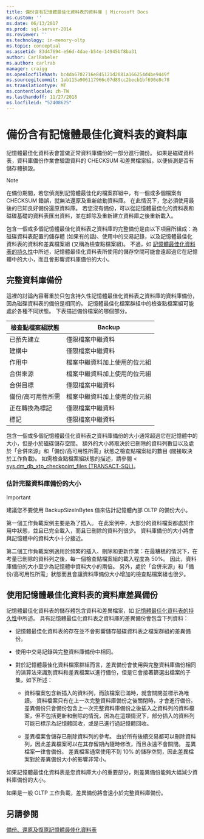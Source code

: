 ```yaml
---
title: 備份含有記憶體最佳化資料表的資料庫 | Microsoft Docs
ms.custom: ''
ms.date: 06/13/2017
ms.prod: sql-server-2014
ms.reviewer: ''
ms.technology: in-memory-oltp
ms.topic: conceptual
ms.assetid: 83d47694-e56d-4dae-b54e-14945bf8ba31
author: CarlRabeler
ms.author: carlrab
manager: craigg
ms.openlocfilehash: bc4da6702716e845121d2081a166254d4be9449f
ms.sourcegitcommit: 1ab115a906117966c07d89cc2becb1bf690e8c78
ms.translationtype: MT
ms.contentlocale: zh-TW
ms.lasthandoff: 11/27/2018
ms.locfileid: "52408625"
---
```

# <a name="backing-up-a-database-with-memory-optimized-tables"></a>備份含有記憶體最佳化資料表的資料庫
  記憶體最佳化資料表會當做正常資料庫備份的一部分進行備份。 如果是磁碟資料表，資料庫備份作業會驗證資料的 CHECKSUM 和差異檔案組，以便偵測是否有儲存體損毀。  
  
> [!NOTE]  
>  在備份期間，若您偵測到記憶體最佳化的檔案群組中，有一個或多個檔案有 CHECKSUM 錯誤，就無法還原及重新啟動資料庫。 在此情況下，您必須使用最後的已知良好備份還原資料庫。 若您沒有備份，可以從記憶體最佳化的資料表和磁碟基礎的資料表匯出資料，並在卸除及重新建立資料庫之後重新載入。  
  
 包含一個或多個記憶體最佳化資料表之資料庫的完整備份是由以下項目所組成：為磁碟資料表配置的儲存體 (如果有的話)、使用中的交易記錄，以及記憶體最佳化資料表的資料和差異檔案組 (又稱為檢查點檔案組)。 不過，如 [記憶體最佳化資料表的持久性](memory-optimized-tables.md)中所述，記憶體最佳化資料表所使用的儲存空間可能會遠超過它在記憶體中的大小，而且會影響資料庫備份的大小。  
  
## <a name="full-database-backup"></a>完整資料庫備份  
 這裡的討論內容著重於只包含持久性記憶體最佳化資料表之資料庫的資料庫備份，因為磁碟資料表的備份是相同的。 記憶體最佳化檔案群組中的檢查點檔案組可能處於各種不同狀態。 下表描述備份檔案的哪個部分。  
  
|檢查點檔案組狀態|Backup|  
|--------------------------------|------------|  
|已預先建立|僅限檔案中繼資料|  
|建構中|僅限檔案中繼資料|  
|作用中|檔案中繼資料加上使用的位元組|  
|合併來源|檔案中繼資料加上使用的位元組|  
|合併目標|僅限檔案中繼資料|  
|備份/高可用性所需|檔案中繼資料加上使用的位元組|  
|正在轉換為標記|僅限檔案中繼資料|  
|標記|僅限檔案中繼資料|  
  
 包含一個或多個記憶體最佳化資料表之資料庫備份的大小通常超過它在記憶體中的大小，但是小於磁碟儲存空間。 額外的大小將取決於已刪除的資料列數目以及處於「合併來源」和「備份/高可用性所需」狀態之檢查點檔案組的數目 (間接取決於工作負載)。 如需檢查點檔案組狀態的描述，請參閱 < [sys.dm_db_xtp_checkpoint_files &#40;TRANSACT-SQL&#41;](/sql/relational-databases/system-dynamic-management-views/sys-dm-db-xtp-checkpoint-files-transact-sql)。  
  
### <a name="estimating-size-of-full-database-backup"></a>估計完整資料庫備份的大小  
  
> [!IMPORTANT]  
>  建議您不要使用 BackupSizeInBytes 值來估計記憶體內部 OLTP 的備份大小。  
  
 第一個工作負載案例主要是為了插入。 在此案例中，大部分的資料檔案都處於作用中狀態，並且已完全載入，而且已刪除的資料列很少。 資料庫備份的大小將會與記憶體中的資料大小十分接近。  
  
 第二個工作負載案例適用於頻繁的插入、刪除和更新作業：在最糟榚的情況下，在考量已刪除的資料列之後，每一個檢查點檔案組的載入程度為 50%。 因此，資料庫備份的大小至少為記憶體中資料大小的兩倍。 另外，處於「合併來源」和「備份/高可用性所需」狀態而且會讓資料庫備份大小增加的檢查點檔案組也很少。  
  
## <a name="differential-backups-of-databases-with-memory-optimized-tables"></a>使用記憶體最佳化資料表的資料庫差異備份  
 記憶體最佳化資料表的儲存體包含資料和差異檔案，如 [記憶體最佳化資料表的持久性](memory-optimized-tables.md)中所述。 具有記憶體最佳化資料表之資料庫的差異備份會包含下列資料：  
  
-   記憶體最佳化資料表的存在並不會影響儲存磁碟資料表之檔案群組的差異備份。  
  
-   使用中交易記錄與完整資料庫備份中相同。  
  
-   對於記憶體最佳化資料檔案群組而言，差異備份會使用與完整資料庫備份相同的演算法來識別資料和差異檔案以進行備份，但是它會接著篩選出檔案的子集，如下所述：  
  
    -   資料檔案包含新插入的資料列，而該檔案已滿時，就會關閉並標示為唯讀。 資料檔案只有在上一次完整資料庫備份之後關閉時，才會進行備份。 差異備份只會備份包含上一次完整資料庫備份之後插入之資料列的資料檔案，但不包括更新和刪除的情況，因為在這類情況下，部分插入的資料列可能已標示為記憶體回收，或是已進行過記憶體回收。  
  
    -   差異檔案會儲存已刪除資料列的參考。 由於所有後續交易都可以刪除資料列，因此差異檔案可以在其存留期內隨時修改，而且永遠不會關閉。 差異檔案一律會備份。 差異檔案通常使用不到 10% 的儲存空間，因此差異檔案對於差異備份大小的影響非常小。  
  
 如果記憶體最佳化資料表是您資料庫大小的重要部分，則差異備份能夠大幅減少資料庫備份的大小。  
  
 如果是一般 OLTP 工作負載，差異備份將會遠小於完整資料庫備份。  
  
## <a name="see-also"></a>另請參閱  
 [備份、還原及復原記憶體最佳化資料表](restore-and-recovery-of-memory-optimized-tables.md)  
  
  
